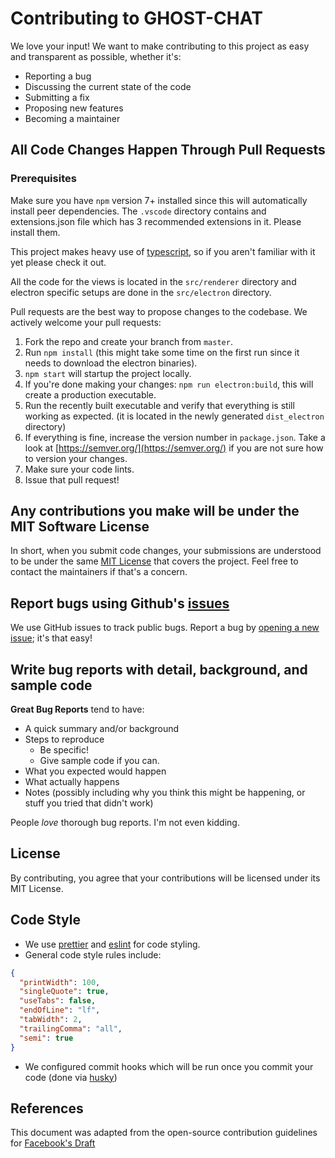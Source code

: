 # Contributing to GHOST-CHAT

We love your input! We want to make contributing to this project as easy and transparent as possible, whether it's:

- Reporting a bug
- Discussing the current state of the code
- Submitting a fix
- Proposing new features
- Becoming a maintainer

## All Code Changes Happen Through Pull Requests

### Prerequisites

Make sure you have ```npm``` version 7+ installed since this will automatically install peer dependencies.
The ```.vscode``` directory contains and extensions.json file which has 3 recommended extensions in it. Please install them.

This project makes heavy use of [typescript](https://www.typescriptlang.org/), so if you aren't familiar with it yet please check it out.

All the code for the views is located in the ```src/renderer``` directory and electron specific setups are done in the ```src/electron``` directory.

Pull requests are the best way to propose changes to the codebase. We actively welcome your pull requests:

1. Fork the repo and create your branch from `master`.
2. Run ```npm install``` (this might take some time on the first run since it needs to download the electron binaries).
3. ```npm start``` will startup the project locally.
4. If you're done making your changes: ```npm run electron:build```, this will create a production executable.
5. Run the recently built executable and verify that everything is still working as expected. (it is located in the newly generated ```dist_electron``` directory)
6. If everything is fine, increase the version number in ```package.json```. Take a look at [https://semver.org/](https://semver.org/) if you are not sure how to version your changes.
7. Make sure your code lints.
8. Issue that pull request!

## Any contributions you make will be under the MIT Software License

In short, when you submit code changes, your submissions are understood to be under the same [MIT License](http://choosealicense.com/licenses/mit/) that covers the project. Feel free to contact the maintainers if that's a concern.

## Report bugs using Github's [issues](https://github.com/enubia/ghost-chat/issues)

We use GitHub issues to track public bugs. Report a bug by [opening a new issue](); it's that easy!

## Write bug reports with detail, background, and sample code

**Great Bug Reports** tend to have:

- A quick summary and/or background
- Steps to reproduce
  - Be specific!
  - Give sample code if you can.
- What you expected would happen
- What actually happens
- Notes (possibly including why you think this might be happening, or stuff you tried that didn't work)

People _love_ thorough bug reports. I'm not even kidding.

## License

By contributing, you agree that your contributions will be licensed under its MIT License.

## Code Style

- We use [prettier](https://www.npmjs.com/package/prettier) and [eslint](https://www.npmjs.com/package/eslint) for code styling.
- General code style rules include:

```json
{
  "printWidth": 100,
  "singleQuote": true,
  "useTabs": false,
  "endOfLine": "lf",
  "tabWidth": 2,
  "trailingComma": "all",
  "semi": true
}
```

- We configured commit hooks which will be run once you commit your code (done via [husky](https://www.npmjs.com/package/husky))

## References

This document was adapted from the open-source contribution guidelines for [Facebook's Draft](https://github.com/facebook/draft-js/blob/a9316a723f9e918afde44dea68b5f9f39b7d9b00/CONTRIBUTING.md)
